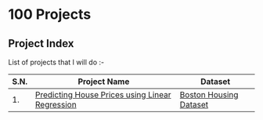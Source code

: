 # 100 Projects

## Project Index

List of projects that I will do :-

| S.N. | Project Name | Dataset | 
|------|--------------|---------|
| 1.   |[Predicting House Prices using Linear Regression](/1.%20House%20Price%20Prediction/) | [Boston Housing Dataset](https://www.cs.toronto.edu/~delve/data/boston/bostonDetail.html)| 
